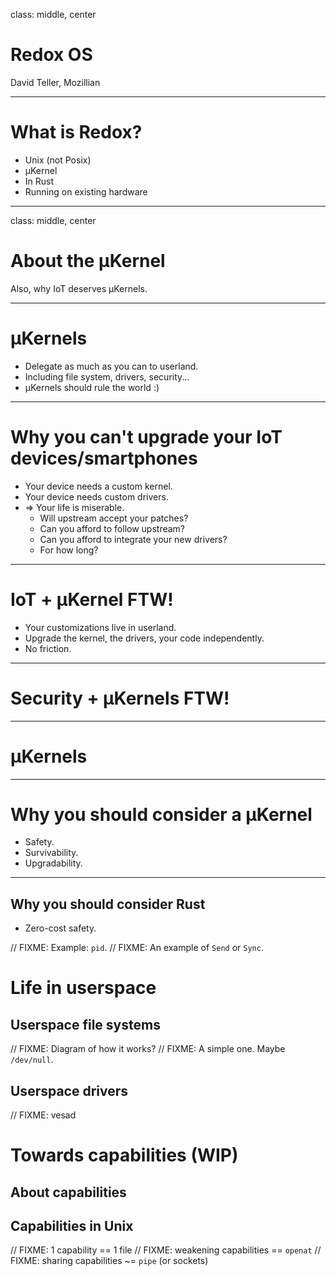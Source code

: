 class: middle, center

# Redox OS
David Teller, Mozillian

---

# What is Redox?

- Unix (not Posix)
- µKernel
- In Rust
- Running on existing hardware

---

class: middle, center

# About the µKernel

Also, why IoT deserves µKernels.

---

# µKernels

- Delegate as much as you can to userland.
- Including file system, drivers, security...
- µKernels should rule the world :)

---

# Why you can't upgrade your IoT devices/smartphones

- Your device needs a custom kernel.
- Your device needs custom drivers.
- => Your life is miserable.
  - Will upstream accept your patches?
  - Can you afford to follow upstream?
  - Can you afford to integrate your new drivers?
  - For how long?

---

# IoT + µKernel FTW!

- Your customizations live in userland.
- Upgrade the kernel, the drivers, your code independently.
- No friction.

---

# Security + µKernels FTW!

---

# µKernels 

---

# Why you should consider a µKernel

- Safety.
- Survivability.
- Upgradability.

---

## Why you should consider Rust

- Zero-cost safety.

// FIXME: Example: `pid`.
// FIXME: An example of `Send` or `Sync`.

# Life in userspace

## Userspace file systems

// FIXME: Diagram of how it works?
// FIXME: A simple one. Maybe `/dev/null`.

## Userspace drivers

// FIXME: vesad

# Towards capabilities (WIP)

## About capabilities

## Capabilities in Unix

// FIXME: 1 capability == 1 file
// FIXME: weakening capabilities == `openat`
// FIXME: sharing capabilities ~= `pipe` (or sockets)